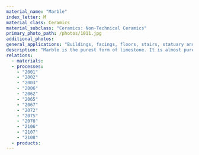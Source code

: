 ```yaml
---
material_name: "Marble"
index_letter: M
material_class: Ceramics
material_subclass: "Ceramics: Non-Technical Ceramics"
primary_photo_path: /photos/1011.jpg
additional_photos:
general_applications: "Buildings, facings, floors, stairs, statuary and ornamental furniture, electric-power."
description: "Marble is the purest form of limestone. It is almost pure calcium carbonate that has been compacted and heated such that it has recrystallized. It is used for ornamental building, statuary, ornamental furniture and for electric power panels. The purest marble (Italian Carrara marble is an example) is very white, delicate in texture and hard. Other marbles are dark green, red, black or gray, allowing their use for decorative patterning like that of the Basilica shown in the picture."
relations:
  - materials:
  - processes:
    - "2001"
    - "2002"
    - "2003"
    - "2006"
    - "2062"
    - "2065"
    - "2067"
    - "2072"
    - "2075"
    - "2076"
    - "2106"
    - "2107"
    - "2108"
  - products:
---
```

